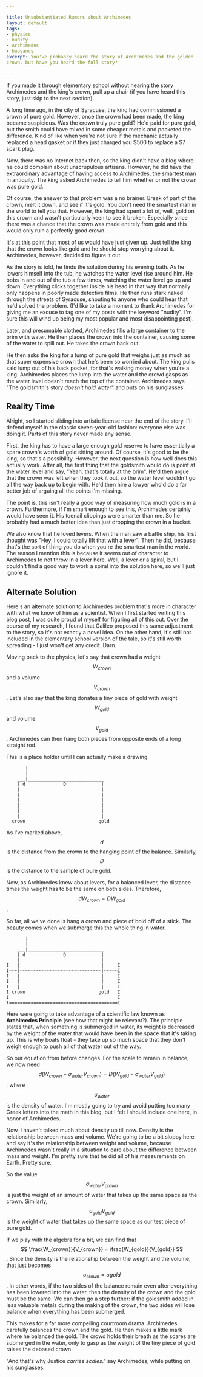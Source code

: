```yaml
---

title: Unsubstantiated Rumors about Archimedes
layout: default
tags:
- physics
- nudity
- Archimedes
- buoyancy
excerpt: You've probably heard the story of Archimedes and the golden
crown, but have you heard the full story?

---
```


If you made it through elementary school without hearing the story
Archimedes and the king's crown, pull up a chair (if you have heard
this story, just skip to the next section).

A long time ago, in the city of Syracuse, the king had commissioned
a crown of pure gold. However, once the crown had been made, the king
became suspicious. Was the crown truly pure gold? He'd paid for pure
gold, but the smith could have mixed in some cheaper metals and
pocketed the difference. Kind of like when you're not sure if the
mechanic actually replaced a head gasket or if they just charged you
$500 to replace a $7 spark plug.

Now, there was no Internet back then, so the king didn't have a blog
where he could complain about unscrupulous artisans.  However, he did
have the extraordinary advantage of having access to Archimedes, the
smartest man in antiquity. The king asked Archimedes to tell him
whether or not the crown was pure gold.

Of course, the answer to that problem was a no brainer. Break of part
of the crown, melt it down, and see if it's gold. You don't need the
smartest man in the world to tell you that.  However, the king had
spent a lot of, well, gold on this crown and wasn't particularly keen
to see it broken. Especially since there was a chance that the crown
was made entirely from gold and this would only ruin a perfectly good
crown.

It's at this point that most of us would have just given up. Just tell
the king that the crown looks like gold and he should stop worrying
about it. Archimedes, however, decided to figure it out.

As the story is told, he finds the solution during his evening
bath. As he lowers himself into the tub, he watches the water level
rise around him.  He bobs in and out of the tub a few times, watching
the water level go up and down.  Everything clicks together inside his
head in that way that normally only happens in poorly made detective
films. He then runs stark naked through the streets of Syracuse,
shouting to anyone who could hear that he'd solved the problem.
(I'd like to take a moment to thank Archimedes for giving me an excuse
to tag one of my posts with the keyword "nudity".  I'm sure this will
wind up being my most popular and most disappointing post).

Later, and presumable clothed, Archimedes fills a large container to
the brim with water. He then places the crown into the container,
causing some of the water to spill out. He takes the crown back out.

He then asks the king for a lump of pure gold that weighs just as much
as that super expensive crown that he's been so worried about. The
king pulls said lump out of his back pocket, for that's walking money
when you're a king. Archimedes places the lump into the water and the
crowd gasps as the water level doesn't reach the top of the
container. Archimedes says "The goldsmith's story *doesn't hold water*"
and puts on his sunglasses.

Reality Time
----

Alright, so I started sliding into artistic license near the end of
the story.  I'll defend myself in the classic seven-year-old fashion:
everyone else was doing it. Parts of this story never made any sense.

First, the king has to have a large enough gold reserve to have
essentially a spare crown's worth of gold sitting around.  Of course,
it's good to be the king, so that's a possibility. However, the next
question is how well does this actually work. After all, the first
thing that the goldsmith would do is point at the water level and say,
"Yeah, that's totally at the brim".  He'd then argue that the crown
was left when they took it out, so the water level wouldn't go all the
way back up to begin with. He'd then hire a lawyer who'd do a far
better job of arguing all the points I'm missing.

The point is, this isn't really a good way of measuring how much gold
is in a crown. Furthermore, if I'm smart enough to see this,
Archimedes certainly would have seen it.  His toenail clippings were
smarter than me. So he probably had a much better idea than just
dropping the crown in a bucket.

We also know that he loved levers. When the man saw a battle ship, his
first thought was "Hey, I could totally lift that with a lever".  Then
he did, because that's the sort of thing you do when you're the
smartest man in the world. The reason I mention this is because it
seems out of character to Archimedes to not throw in a lever here.
Well, a lever or a spiral, but I couldn't find a good way to work a
spiral into the solution here, so we'll just ignore it.

Alternate Solution
----

Here's an alternate solution to Archimedes problem that's more in
character with what we know of him as a scientist.  When I first
started writing this blog post, I was quite proud of myself for
figuring all of this out.  Over the course of my research, I found
that Galileo proposed this same adjustment to the story, so it's not
exactly a novel idea.  On the other hand, it's still not included in
the elementary school version of the tale, so it's still worth
spreading - I just won't get any credit.  Darn.

Moving back to the physics, let's say that crown had a weight
$$W_{crown}$$ and a volume $$V_{crown}$$.  Let's also say that the
king donates a tiny piece of gold with weight $$W_{gold}$$ and volume
$$V_{gold}$$. Archimedes can then hang both pieces from opposite ends
of a long straight rod.

This is a place holder until I can actually make a drawing.

~~~~~~~
       |
       |                              
    ___|____________________________  
    | d              D             |  
    |                              |  
    |                              |  
    |                              |  
    |                              |  
    |                              |  
    |                              |  
  crown                           gold

~~~~~~~

As I've marked above, $$d$$ is the distance from the crown to the
hanging point of the balance.  Similarly, $$D$$ is the distance to the
sample of pure gold.

Now, as Archimedes knew about levers, for a balanced lever, the
distance times the weight has to be the same on both sides.
Therefore, $$d W_{crown} = D W_{gold}$$.

So far, all we've done is hang a crown and piece of bold off of a
stick. The beauty comes when we submerge this the whole thing in
water.

~~~~~~~
       |
       |                              
    ___|____________________________  
    | d              D             |  
    |                              |  
I   |                              |     I  
I~~~|~~~~~~~~~~~~~~~~~~~~~~~~~~~~~~|~~~~~I
I   |                              |     I
I   |                              |     I
I   |                              |     I
I crown                           gold   I
I                                        I
I========================================I
~~~~~~~

Here were going to take advantage of a scientific law known as
**Archimedes Principle** (see how that might be relevant?).  The
principle states that, when something is submerged in water, its
weight is decreased by the weight of the water that would have been in
the space that it's taking up.  This is why boats float - they take up
so much space that they don't weigh enough to push all of that water
out of the way.

So our equation from before changes. For the scale to remain in
balance, we now need $$d (W_{crown}-\sigma_{water} V_{crown}) = D
(W_{gold} - \sigma_{water} V_{gold})$$, where $$\sigma_{water}$$ is
the density of water.  I'm mostly going to try and avoid putting too
many Greek letters into the math in this blog, but I felt I should
include one here, in honor of Archimedes.

Now, I haven't talked much about density up till now.  Density is the
relationship between mass and volume.  We're going to be a bit sloppy
here and say it's the relationship between weight and volume, because
Archimedes wasn't really in a situation to care about the difference
between mass and weight.  I'm pretty sure that he did all of his
measurements on Earth.  Pretty sure.

So the value $$\sigma_{water} V_{crown}$$ is just the weight of an
amount of water that takes up the same space as the crown.  Similarly,
$$\sigma_{gold} V_{gold}$$ is the weight of water that takes up the
same space as our test piece of pure gold.

If we play with the algebra for a bit, we can find that $$
\frac{W_{crown}}{V_{crown}} = \frac{W_{gold}}{V_{gold}} $$.  Since the
density is the relationship between the weight and the volume, that
just becomes $$\sigma_{crown}=\sigma{gold}$$. In other words, if the
two sides of the balance remain even after everything has been lowered
into the water, then the density of the crown and the gold must be the
same.  We can then go a step further: if the goldsmith added in less
valuable metals during the making of the crown, the two sides will
lose balance when everything has been submerged.

This makes for a far more compelling courtroom drama.  Archimedes
carefully balances the crown and the gold.  He then makes a little
mark where he balanced the gold.  The crowd holds their breath as the
scares are submerged in the water, only to gasp as the weight of the
tiny piece of gold raises the debased crown.

"And that's why Justice *carries scales*." say Archimedes, while
putting on his sunglasses.
